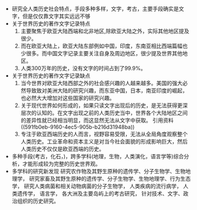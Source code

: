 - 研究全人类历史社会特点，手段多种多样，文字，考古，主要手段确实是文字，但是仅仅靠文字其实远远不够
- 关于世界历史的著作文字记录特点
  1. 主要聚焦于欧亚大陆西端和北非地区,除欧亚大陆之外，实际其他地区提及很少。
  2. 而在欧亚大陆上，欧亚大陆东部例如中国，印度，东南亚相比西端篇幅也少很多。而中国文字记录主要关注自身及周边地区，很少提及世界其他地区。
  3. 人类300万年的历史，没有文字的时间占到了99.9%。
- 关于世界历史的著作文字记录缺点
  1. 当今世界对欧亚大陆西部之外的社会感兴趣的人越来越多。美国的强大必然导致致对美洲大陆的研究兴趣，而东亚中国，日本，南亚印度的崛起，也必然大大增加对这些国家的研究兴趣。
  2. 关于现代世界如何形成的，如果只读文字出现后的历史，是无法获得更深层次的认知的。在文字出现之前的人类历史当中，世界各个大陆地区之间的差异性就已经相当明显，而这显然无法从文字中获取。
  引用资料 ((591fb0eb-9160-4ec5-905b-b216d31948ba)) 
  3. 专注于欧亚西端历史的人而言，视野容易受限，无法从全局角度观察整个人类历史。工业革命和资本主义是对当今社会面貌的形成影响巨大，然后人类历史不仅仅是欧亚西端的历史。
- 多种手段(考古，化石，)，跨多学科(地理，生物，人类演化，语言学等)综合分析，才能形成较为完整的历史世界观。
- 多学科的研究新发现
  研究农作物及其野生原种的遗传学、分子生物学、生物地理学，
  研究家畜及其野生原种的遗传学、分子生物学、生物地理学、行为生态学，
  研究人类病菌和相关动物病菌的分子生物学，
  人类疾病的流行病学，
  人类遗传学，
  语言学，
  各大洲及主要岛屿上的考古研究，
  针对技术、文字、政治组织的历史研究。